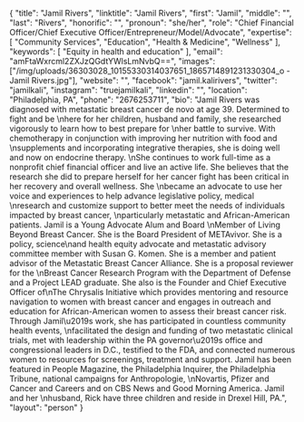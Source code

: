{
  "title": "Jamil Rivers",
  "linktitle": "Jamil Rivers",
  "first": "Jamil",
  "middle": "",
  "last": "Rivers",
  "honorific": "",
  "pronoun": "she/her",
  "role": "Chief Financial Officer/Chief Executive Officer/Entrepreneur/Model/Advocate",
  "expertise": [
    "Community Services",
    "Education",
    "Health & Medicine",
    "Wellness"
  ],
  "keywords": [
    "Equity in health and education"
  ],
  "email": "amFtaWxrcml2ZXJzQGdtYWlsLmNvbQ==",
  "images": ["/img/uploads/36303028_10155330314037651_1865714891231330304_o - Jamil Rivers.jpg"],
  "website": "",
  "facebook": "jamil.kalirivers",
  "twitter": "jamilkali",
  "instagram": "truejamilkali",
  "linkedin": "",
  "location": "Philadelphia, PA",
  "phone": "2676253711",
  "bio": "Jamil Rivers was diagnosed with metastatic breast cancer de novo at age 39. Determined to fight and be \nhere for her children, husband and family, she researched vigorously to learn how to best prepare for \nher battle to survive. With chemotherapy in conjunction with improving her nutrition with food and \nsupplements and incorporating integrative therapies, she is doing well and now on endocrine therapy. \nShe continues to work full-time as a nonprofit chief financial officer and live an active life. She believes that the research she did to prepare herself for her cancer fight has been critical in her recovery and overall wellness. She \nbecame an advocate to use her voice and experiences to help advance legislative policy, medical \nresearch and customize support to better meet the needs of individuals impacted by breast cancer, \nparticularly metastatic and African-American patients. Jamil is a Young Advocate Alum and Board \nMember of Living Beyond Breast Cancer. She is the Board President of METAvivor. She is a policy, science\nand health equity advocate and metastatic advisory committee member with Susan G. Komen. She is a member and patient advisor of the Metastatic Breast Cancer Alliance. She is a proposal reviewer for the \nBreast Cancer Research Program with the Department of Defense and a Project LEAD graduate. She also is the Founder and Chief Executive Officer of\nThe Chrysalis Initiative which provides mentoring and resource navigation to women with breast cancer and engages in outreach and education for African-American women to assess their breast cancer risk. Through Jamil\u2019s work, she has participated in countless community health events, \nfacilitated the design and funding of two metastatic clinical trials, met with leadership within the PA governor\u2019s office and congressional leaders in D.C., testified to the FDA, and connected numerous women to resources for screenings, treatment and support. Jamil has been featured in People Magazine, the Philadelphia Inquirer, the Philadelphia Tribune, national campaigns for Anthropologie, \nNovartis, Pfizer and Cancer and Careers and on CBS News and Good Morning America. Jamil and her \nhusband, Rick have three children and reside in Drexel Hill, PA.",
  "layout": "person"
}

